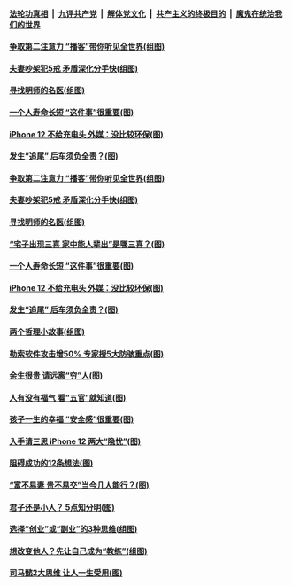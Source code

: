 

####  [法轮功真相](../../../../basic/blob/master/README.md?t=10310731) &nbsp;|&nbsp; [九评共产党](../../../../9ping.md/blob/master/README.md?t=10310731) &nbsp;|&nbsp; [解体党文化](../../../../jtdwh.md/blob/master/README.md?t=10310731)  &nbsp;|&nbsp; [共产主义的终极目的](../../../../gczydzjmd.md/blob/master/README.md?t=10310731) &nbsp;|&nbsp; [魔鬼在统治我们的世界](../../../../mgztzwmdsj.md/blob/master/README.md?t=10310731) 

#### [争取第二注意力 “播客”带你听见全世界(组图)](../pages/p8/950582.md?t=10310731) 

#### [夫妻吵架犯5戒 矛盾深化分手快(组图)](../pages/p8/950916.md?t=10310731) 

#### [寻找明师的名医(组图)](../pages/p8/950581.md?t=10310731) 

#### [一个人寿命长短 “这件事”很重要(图)](../pages/p8/950602.md?t=10310731) 

#### [iPhone 12 不给充电头 外媒：没比较环保(图)](../pages/p8/950579.md?t=10310731) 

#### [发生“追尾” 后车须负全责？(图)](../pages/p8/950692.md?t=10310731) 

#### [争取第二注意力 “播客”带你听见全世界(组图)](../pages/p8/950582.md?t=10310731) 

#### [夫妻吵架犯5戒 矛盾深化分手快(组图)](../pages/p8/950916.md?t=10310731) 

#### [寻找明师的名医(组图)](../pages/p8/950581.md?t=10310731) 

#### [“宅子出现三喜 家中能人辈出”是哪三喜？(图)](../pages/p8/950822.md?t=10310731) 

#### [一个人寿命长短 “这件事”很重要(图)](../pages/p8/950602.md?t=10310731) 

#### [iPhone 12 不给充电头 外媒：没比较环保(图)](../pages/p8/950579.md?t=10310731) 

#### [发生“追尾” 后车须负全责？(图)](../pages/p8/950692.md?t=10310731) 

#### [两个哲理小故事(组图)](../pages/p8/950622.md?t=10310731) 

#### [勒索软件攻击增50% 专家授5大防骇重点(图)](../pages/p8/950573.md?t=10310731) 


#### [余生很贵 请远离“穷”人(图)](../pages/p8/950578.md?t=10310731) 

#### [人有没有福气 看“五官”就知道(图)](../pages/p8/950658.md?t=10310731) 

#### [孩子一生的幸福 “安全感”很重要(图)](../pages/p8/950093.md?t=10310731) 

#### [入手请三思 iPhone 12 两大“隐忧”(图)](../pages/p8/950580.md?t=10310731) 

#### [阻碍成功的12条想法(图)](../pages/p8/950260.md?t=10310731) 

#### [“富不易妻 贵不易交”当今几人能行？(图)](../pages/p8/950497.md?t=10310731) 

#### [君子还是小人？ 5点知分明(图)](../pages/p8/949155.md?t=10310731) 

#### [选择“创业”或“副业”的3种思维(组图)](../pages/p8/947359.md?t=10310731) 

#### [想改变他人？先让自己成为“教练”(组图)](../pages/p8/950290.md?t=10310731) 

#### [司马懿2大思维 让人一生受用(图)](../pages/p8/950293.md?t=10310731) 

